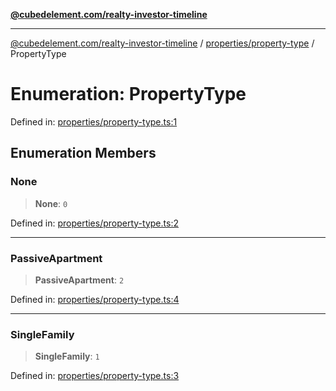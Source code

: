 [**@cubedelement.com/realty-investor-timeline**](../../../index.md)

---

[@cubedelement.com/realty-investor-timeline](../../../modules.md) / [properties/property-type](../index.md) / PropertyType

# Enumeration: PropertyType

Defined in: [properties/property-type.ts:1](https://github.com/kvernon/realty-investor-timeline/blob/d14161e46dc540b751017ae4b2cfca53cbab658c/src/properties/property-type.ts#L1)

## Enumeration Members

### None

> **None**: `0`

Defined in: [properties/property-type.ts:2](https://github.com/kvernon/realty-investor-timeline/blob/d14161e46dc540b751017ae4b2cfca53cbab658c/src/properties/property-type.ts#L2)

---

### PassiveApartment

> **PassiveApartment**: `2`

Defined in: [properties/property-type.ts:4](https://github.com/kvernon/realty-investor-timeline/blob/d14161e46dc540b751017ae4b2cfca53cbab658c/src/properties/property-type.ts#L4)

---

### SingleFamily

> **SingleFamily**: `1`

Defined in: [properties/property-type.ts:3](https://github.com/kvernon/realty-investor-timeline/blob/d14161e46dc540b751017ae4b2cfca53cbab658c/src/properties/property-type.ts#L3)
